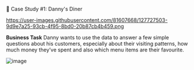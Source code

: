 🍜 Case Study #1: Danny's Diner

https://user-images.githubusercontent.com/81607668/127727503-9d9e7a25-93cb-4f95-8bd0-20b87cb4b459.png

**Business Task**
Danny wants to use the data to answer a few simple questions about his customers, especially about their visiting patterns, how much money they’ve spent and also which menu items are their favourite.


![image](https://github.com/utkaarsh18/SQL/assets/65220489/96469fd7-72fb-4717-94f5-2a346502dd8a)
